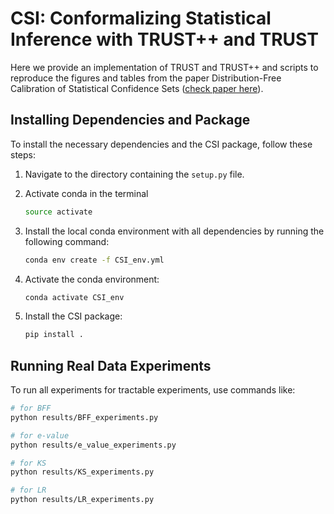 # CSI: Conformalizing Statistical Inference with TRUST++ and TRUST


Here we provide an implementation of TRUST and TRUST++ and scripts to reproduce the figures and tables from the paper Distribution-Free Calibration of Statistical Confidence Sets ([check paper here](https://arxiv.org/abs/2411.19368)).

## Installing Dependencies and Package

To install the necessary dependencies and the CSI package, follow these steps:

1. Navigate to the directory containing the `setup.py` file.

2. Activate conda in the terminal
    ```bash
    source activate
    ```
    
2. Install the local conda environment with all dependencies by running the following command:
    ```bash
    conda env create -f CSI_env.yml
    ```

3. Activate the conda environment:
    ```bash
    conda activate CSI_env
    ```

4. Install the CSI package:
    ```bash
    pip install .
    ```

## Running Real Data Experiments

To run all experiments for tractable experiments, use commands like:
```bash
# for BFF
python results/BFF_experiments.py

# for e-value
python results/e_value_experiments.py

# for KS
python results/KS_experiments.py

# for LR
python results/LR_experiments.py
```

